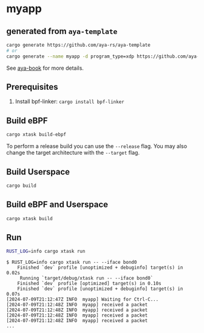 # myapp

## generated from `aya-template`
```bash
cargo generate https://github.com/aya-rs/aya-template
# or
cargo generate --name myapp -d program_type=xdp https://github.com/aya-rs/aya-template
```

See [aya-book](https://aya-rs.dev/book/start/development/#starting-out) for
more details.


## Prerequisites

1. Install bpf-linker: `cargo install bpf-linker`

## Build eBPF

```bash
cargo xtask build-ebpf
```

To perform a release build you can use the `--release` flag.
You may also change the target architecture with the `--target` flag.

## Build Userspace

```bash
cargo build
```

## Build eBPF and Userspace

```bash
cargo xtask build
```

## Run

```bash
RUST_LOG=info cargo xtask run
```

```
$ RUST_LOG=info cargo xtask run -- --iface bond0
    Finished `dev` profile [unoptimized + debuginfo] target(s) in 0.02s
     Running `target/debug/xtask run -- --iface bond0`
    Finished `dev` profile [optimized] target(s) in 0.10s
    Finished `dev` profile [unoptimized + debuginfo] target(s) in 0.07s
[2024-07-09T21:12:47Z INFO  myapp] Waiting for Ctrl-C...
[2024-07-09T21:12:48Z INFO  myapp] received a packet
[2024-07-09T21:12:48Z INFO  myapp] received a packet
[2024-07-09T21:12:48Z INFO  myapp] received a packet
[2024-07-09T21:12:48Z INFO  myapp] received a packet
...
```
